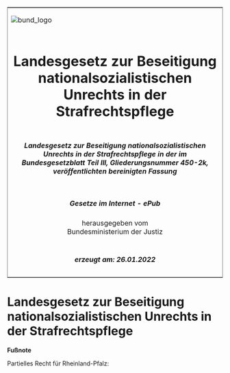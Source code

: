 <span id="DECKBLATT.html"></span>

<table border="0" frame="border" width="100%">

<tr valign="top">

<td align="left">

![bund\_logo](BfJ_2021_Web_de_de.gif)

</td>

<td align="right">

 

</td>

</tr>

<tr align="center" valign="middle">

<td colspan="2">

# Landesgesetz zur Beseitigung nationalsozialistischen Unrechts in der Strafrechtspflege

</td>

</tr>

<tr align="center" valign="middle">

<td colspan="2">

##### Landesgesetz zur Beseitigung nationalsozialistischen Unrechts in der Strafrechtspflege in der im Bundesgesetzblatt Teil III, Gliederungsnummer 450-2k, veröffentlichten bereinigten Fassung

</td>

</tr>

<tr align="center" valign="middle">

<td colspan="2">

  
  

##### Gesetze im Internet - ePub  
  
herausgegeben vom  
Bundesministerium der Justiz

</td>

</tr>

<tr align="center" valign="bottom">

<td colspan="2">

  
  

##### erzeugt am: 26.01.2022

</td>

</tr>

</table>

<span id="RPNR002440948.html"></span>

# Landesgesetz zur Beseitigung nationalsozialistischen Unrechts in der Strafrechtspflege

<div>

  
**Fußnote**

<div class="jnhtml">

<div>

<div class="jurAbsatz">

Partielles Recht für Rheinland-Pfalz:

</div>

</div>

</div>

</div>
